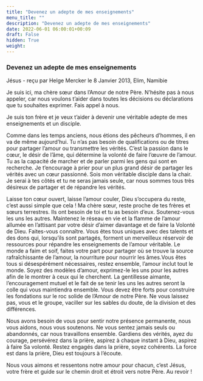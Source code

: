 ```yaml
---
title: "Devenez un adepte de mes enseignements"
menu_title: ""
description: "Devenez un adepte de mes enseignements"
date: 2022-06-01 06:00:01+00:09
draft: False
hidden: True
weight:
---
```

### Devenez un adepte de mes enseignements

Jésus - reçu par Helge Mercker le 8 Janvier 2013, Elim, Namibie

Je suis ici, ma chère sœur dans l’Amour de notre Père. N’hésite pas à nous appeler, car nous voulons t’aider dans toutes les décisions ou déclarations que tu souhaites exprimer. Fais appel à nous.

Je suis ton frère et je veux t’aider à devenir une véritable adepte de mes enseignements et un disciple.

Comme dans les temps anciens, nous étions des pêcheurs d’hommes, il en va de même aujourd’hui. Tu n’as pas besoin de qualifications ou de titres pour partager l’amour ou transmettre les vérités. C’est la passion dans le cœur, le désir de l’âme, qui détermine la volonté de faire l’œuvre de l’amour. Tu as la capacité de marcher et de parler parmi les gens qui sont en recherche. Je t’encourage à prier pour un plus grand désir de partager les vérités avec un cœur passionné. Sois mon véritable disciple dans la chair. Je serai à tes côtés et tu ne seras jamais seule, car nous sommes tous très désireux de partager et de répandre les vérités.

Laisse ton cœur ouvert, laisse l’amour couler, Dieu s’occupera du reste, c’est aussi simple que cela ! Ma chère sœur, reste proche de tes frères et sœurs terrestres. Ils ont besoin de toi et tu as besoin d’eux. Soutenez-vous les uns les autres. Maintenez le réseau en vie et la flamme de l’amour allumée en l’attisant par votre désir d’aimer davantage et de faire la Volonté de Dieu. Faites-vous connaître. Vous êtes tous uniques avec des talents et des dons qui, lorsqu’ils sont partagés, forment un merveilleux réservoir de ressources pour répandre les enseignements de l’amour véritable. Le monde a faim et soif, faites votre part pour partager où se trouve la source rafraîchissante de l’amour, la nourriture pour nourrir les âmes.Vous êtes tous si désespérément nécessaires, restez ensemble, l’amour inclut tout le monde. Soyez des modèles d’amour, exprimez-le les uns pour les autres afin de le montrer à ceux qui le cherchent. La gentillesse aimante, l’encouragement mutuel et le fait de se tenir les uns les autres seront la colle qui vous maintiendra ensemble. Vous devez être forts pour construire les fondations sur le roc solide de l’Amour de notre Père. Ne vous laissez pas, vous et le groupe, vaciller sur les sables du doute, de la division et des différences.

Nous avons besoin de vous pour sentir notre présence permanente, nous vous aidons, nous vous soutenons. Ne vous sentez jamais seuls ou abandonnés, car nous travaillons ensemble. Gardiens des vérités, ayez du courage, persévérez dans la prière, aspirez à chaque instant à Dieu, aspirez à faire Sa volonté. Restez engagés dans la prière, soyez cohérents. La force est dans la prière, Dieu est toujours à l’écoute.

Nous vous aimons et ressentons notre amour pour chacun, c’est Jésus, votre frère et guide sur le chemin droit et étroit vers notre Père. Au revoir !



